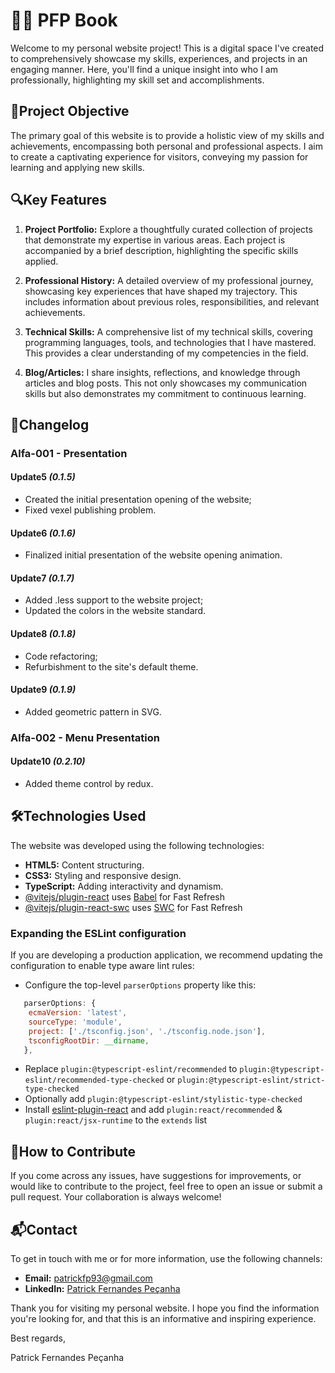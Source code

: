 # 👨‍💻 PFP Book

Welcome to my personal website project! This is a digital space I've created to comprehensively showcase my skills, experiences, and projects in an engaging manner. Here, you'll find a unique insight into who I am professionally, highlighting my skill set and accomplishments.

##  🚀Project Objective

The primary goal of this website is to provide a holistic view of my skills and achievements, encompassing both personal and professional aspects. I aim to create a captivating experience for visitors, conveying my passion for learning and applying new skills.

## 🔍Key Features

1. **Project Portfolio:** Explore a thoughtfully curated collection of projects that demonstrate my expertise in various areas. Each project is accompanied by a brief description, highlighting the specific skills applied.

2. **Professional History:** A detailed overview of my professional journey, showcasing key experiences that have shaped my trajectory. This includes information about previous roles, responsibilities, and relevant achievements.

3. **Technical Skills:** A comprehensive list of my technical skills, covering programming languages, tools, and technologies that I have mastered. This provides a clear understanding of my competencies in the field.

4. **Blog/Articles:** I share insights, reflections, and knowledge through articles and blog posts. This not only showcases my communication skills but also demonstrates my commitment to continuous learning.
## 📜Changelog
### Alfa-001 - Presentation 
#### Update5 *(0.1.5)* 
- Created the initial presentation opening of the website;
- Fixed vexel publishing problem.
#### Update6 *(0.1.6)*
- Finalized initial presentation of the website opening animation.
#### Update7 *(0.1.7)*
- Added .less support to the website project;
- Updated the colors in the website standard.
#### Update8 *(0.1.8)*
- Code refactoring;
- Refurbishment to the site's default theme.
#### Update9 *(0.1.9)*
- Added geometric pattern in SVG.
### Alfa-002 - Menu Presentation
#### Update10 *(0.2.10)*
- Added theme control by redux. 

## 🛠️Technologies Used

The website was developed using the following technologies:

- **HTML5:** Content structuring.
- **CSS3:** Styling and responsive design.
- **TypeScript:** Adding interactivity and dynamism.
- [@vitejs/plugin-react](https://github.com/vitejs/vite-plugin-react/blob/main/packages/plugin-react/README.md) uses [Babel](https://babeljs.io/) for Fast Refresh
- [@vitejs/plugin-react-swc](https://github.com/vitejs/vite-plugin-react-swc) uses [SWC](https://swc.rs/) for Fast Refresh
### Expanding the ESLint configuration

If you are developing a production application, we recommend updating the configuration to enable type aware lint rules:

- Configure the top-level `parserOptions` property like this:

```js
   parserOptions: {
    ecmaVersion: 'latest',
    sourceType: 'module',
    project: ['./tsconfig.json', './tsconfig.node.json'],
    tsconfigRootDir: __dirname,
   },
```

- Replace `plugin:@typescript-eslint/recommended` to `plugin:@typescript-eslint/recommended-type-checked` or `plugin:@typescript-eslint/strict-type-checked`
- Optionally add `plugin:@typescript-eslint/stylistic-type-checked`
- Install [eslint-plugin-react](https://github.com/jsx-eslint/eslint-plugin-react) and add `plugin:react/recommended` & `plugin:react/jsx-runtime` to the `extends` list

## 🤝How to Contribute

If you come across any issues, have suggestions for improvements, or would like to contribute to the project, feel free to open an issue or submit a pull request. Your collaboration is always welcome!

## 📬Contact

To get in touch with me or for more information, use the following channels:

- **Email:** patrickfp93@gmail.com
- **LinkedIn:** [Patrick Fernandes Peçanha](https://www.linkedin.com/in/patrick-fernandes-peçanha/)

Thank you for visiting my personal website. I hope you find the information you're looking for, and that this is an informative and inspiring experience.

Best regards,

Patrick Fernandes Peçanha

